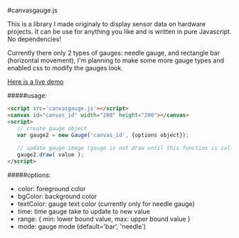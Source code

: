 #canvasgauge.js

This is a library I made originaly to display sensor data on hardware projects. It can be use for anything you like and is written in pure Javascript. No dependencies!

Currently there only 2 types of gauges: needle gauge, and rectangle bar (horizontal movement),
I'm planning to make some more gauge types and enabled css to modify the gauges look.

[Here is a live demo](http://lazychino.github.io/canvas_gauge/)

#####usage:
```html 
<script src='canvasgauge.js'></script>
<canvas id="canvas_id" width="200" height="200"></canvas>
<script>
   // create gauge object
   var gauge2 = new Gauge('canvas_id', {options object});
   
   // update gauge image (gauge is not draw until this functios is call)
   gauge2.draw( value );        
</script>
```
#####options:
- color: foreground color
- bgColor: background color
- textColor: gauge text color (currently only for needle gauge)
- time: time gauge take to update to new value
- range: {
  min: lower bound value,
  max: upper bound value
}
- mode: gauge mode (default='bar', 'needle')
